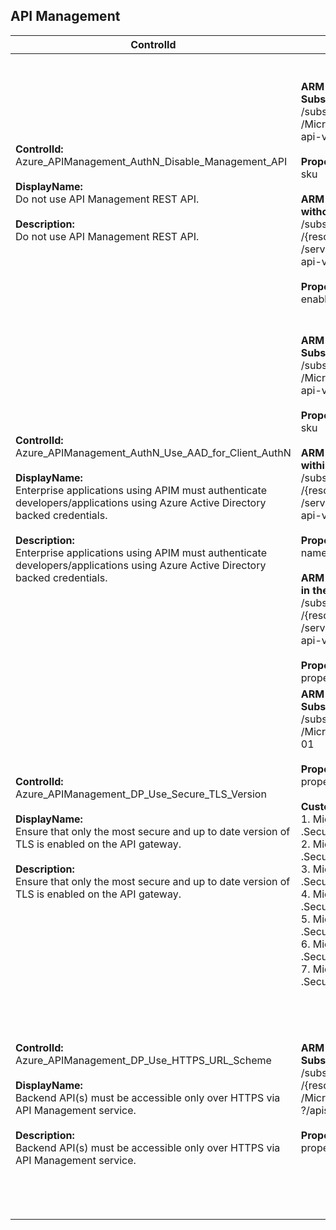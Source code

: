 ## API Management

| ControlId | Dependent Azure API(s) and Properties | Control spec |
|-----------|-------------------------------------|------------------|
| <b>ControlId:</b><br>Azure_APIManagement_AuthN_Disable_Management_API<br><br><b>DisplayName:</b><br>Do not use API Management REST API. <br><br><b>Description: </b><br> Do not use API Management REST API. | <b>ARM API to list APIMs and its related property at<br> Subscription level: </b> <br> /subscriptions/{subscriptionId}/providers<br>/Microsoft.ApiManagement/service?</br>api-version=2019-12-01</br><br><b>Properties:</b></br>sku <br><br> <b>ARM API to get tenant access information details<br> without secrets:</b><br> /subscriptions/{subscriptionId}/resourceGroups<br>/{resourceGroupName}/providers/Microsoft.ApiManagement<br>/service/{serviceName}/tenant/access?<br> api-version=2019-12-01<br><br><b>Properties:</b><br>enabled| <b>Scope: </b> This control applies to all variants of APIM service, except Consumption tier.<br><br><b>Config: </b>NA<br><br><b>Passed: </b><br>'Enable Management REST API' option is turned OFF.<br><br><b>Failed: </b><br>'Enable Management REST API' option is turned ON.<br><br><b>Verify: </b><br> Management API setting could not be verified as the API Management service is connected to a Virtual Network. As a result, control plane traffic on port 3443 is denied. <br><br><b>NotApplicable: </b><br> This control does not apply to consumption tier.|
| <b>ControlId:</b><br>Azure_APIManagement_AuthN_Use_AAD_for_Client_AuthN<br><br><b>DisplayName:</b><br>Enterprise applications using APIM must authenticate developers/applications using Azure Active Directory backed credentials.<br><br><b>Description: </b><br> Enterprise applications using APIM must authenticate developers/applications using Azure Active Directory backed credentials. | <b> ARM API to list APIMs and its related property at<br> Subscription level: </b> <br> /subscriptions/{subscriptionId}/providers<br>/Microsoft.ApiManagement/service?<br>api-version=2019-12-01<br><br><b>Properties:</b><br>sku <br><br><b>ARM API to list collection of portalsettings defined<br> within a service instance: <br> </b> /subscriptions/{subscriptionId}/resourceGroups<br>/{resourceGroupName}/providers/Microsoft.ApiManagement<br>/service/{serviceName}/portalsettings?<br>api-version=2018-06-01-preview <br><br><b>Properties:</b><br> name: "signup", properties/enabled <br><br> <b>ARM API to list collection of Identity Provider configured<br> in the specified service instance:</b> <br> /subscriptions/{subscriptionId}/resourceGroups<br>/{resourceGroupName}/providers/Microsoft.ApiManagement<br>/service/{serviceName}/identityProviders?<br>api-version=2019-12-01 <br><br><b>Properties:</b><br>properties/type | <b>Scope: </b> This control applies to all variants of APIM service, except Consumption tier. <br><br><b>Config: </b> AllowedIdentityProvider: xxx<br><br> <b>Passed: </b><br> 1. AAD Identity provider is being used for authentication in developer portal. <br> 2. Sign-up/sign-in option has been entirely disabled. <br><br><b>Failed: </b><br>Identity provider other than AAD is being used for authentication in developer portal.<br><br><b>Verify: </b><br> Sign up option setting could not be verified as the API Management service is connected to a Virtual Network. As a result, control plane traffic on port 3443 is denied. <br><br><b>NotApplicable: </b><br> This control does not apply to consumption tier.|
| <b>ControlId:</b><br>Azure_APIManagement_DP_Use_Secure_TLS_Version<br><br><b>DisplayName:</b><br>Ensure that only the most secure and up to date version of TLS is enabled on the API gateway.<br><br><b>Description: </b><br> Ensure that only the most secure and up to date version of TLS is enabled on the API gateway. | <b>ARM API to list APIMs and its related property at<br> Subscription level: </b> </br> /subscriptions/{subscriptionId}/providers<br>/Microsoft.ApiManagement/service?api-version=2019-12-01 <br><br><b>Properties:</b><br> properties/customProperties <br><br> <b> Custom properties of the API Management service: </b> <br> 1. Microsoft.WindowsAzure.ApiManagement.Gateway<br>.Security.Ciphers.TripleDes168 <br> 2. Microsoft.WindowsAzure.ApiManagement.Gateway<br>.Security.Protocols.Tls10 <br>3. Microsoft.WindowsAzure.ApiManagement.Gateway<br>.Security.Protocols.Tls11 <br>4. Microsoft.WindowsAzure.ApiManagement.Gateway<br>.Security.Protocols.Ssl30 <br>5. Microsoft.WindowsAzure.ApiManagement.Gateway<br>.Security.Backend.Protocols.Tls10 <br>6. Microsoft.WindowsAzure.ApiManagement.Gateway<br>.Security.Backend.Protocols.Tls11 <br>7. Microsoft.WindowsAzure.ApiManagement.Gateway<br>.Security.Backend.Protocols.Ssl30 | <b>Scope: </b>This control applies to all variants of APIM service.<br><br><b>Config: </b> UnsecureProtocolsAndCiphersConfiguration: a. Protocols.xxx00,<br> b. Protocols.Tls11,<br> c. Protocols.Ssl30,<br> d. Backend.Protocols.Tls10,<br> e. Backend.Protocols.Tls11,<br> f. Backend.Protocols.Ssl30,<br> g. Ciphers.TripleDes168 <br><br><b>Passed: </b><br>All old versions of protocols and ciphers configurations are disabled.<br><br><b>Failed: </b><br>Old versions of protocols and ciphers configurations are being used.|
| <b>ControlId:</b><br>Azure_APIManagement_DP_Use_HTTPS_URL_Scheme<br><br><b>DisplayName:</b><br>Backend API(s) must be accessible only over HTTPS via API Management service. <br><br><b>Description: </b><br> Backend API(s) must be accessible only over HTTPS via API Management service. | <b>ARM API to list APIMs and its related property at<br> Subscription level: </b> <br> /subscriptions/{subscriptionId}/resourceGroups<br>/{resourceGroupName}/providers<br>/Microsoft.ApiManagement/service/{serviceName}<br>?/apis?api-version=2019-01-01</br><br><b>Properties:</b></br>properties.protocols <br><br> | <b>Scope: </b> Applies to all variants of API Management service.<br><br><b>Config: </b>NA<br><br><b>Passed: </b><br> URL Scheme is set to 'https' for all APIs in API Management service.<br><br><b>Failed: </b><br>URL scheme is set to non-secure HTTP access for API Management service. <br><br><b>Verify: </b><br> Management API setting could not be verified as the API Management service is connected to a Virtual Network. As a result, control plane traffic on port 3443 is denied.|
<br>

<br> <b>

</b>


	






